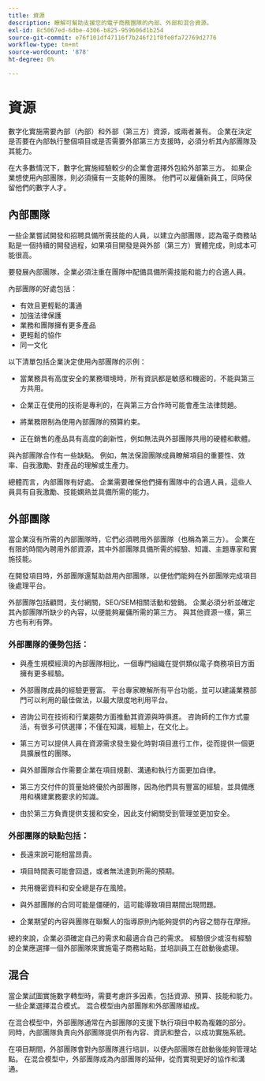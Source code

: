 ```yaml
---
title: 資源
description: 瞭解可幫助支援您的電子商務團隊的內部、外部和混合資源。
exl-id: 8c5067ed-6dbe-4306-b825-959606d1b254
source-git-commit: e76f101df47116f7b246f21f0fe0fa72769d2776
workflow-type: tm+mt
source-wordcount: '878'
ht-degree: 0%

---
```


# 資源

數字化實施需要內部（內部）和外部（第三方）資源，或兩者兼有。 企業在決定是否要在內部執行整個項目或是否需要外部第三方支援時，必須分析其內部團隊及其能力。

在大多數情況下，數字化實施經驗較少的企業會選擇外包給外部第三方。 如果企業想使用內部團隊，則必須擁有一支能幹的團隊。 他們可以雇傭新員工，同時保留他們的數字人才。

## 內部團隊

一些企業嘗試開發和招聘具備所需技能的人員，以建立內部團隊，認為電子商務站點是一個持續的開發過程，如果項目開發是與外部（第三方）實體完成，則成本可能很高。

要發展內部團隊，企業必須注重在團隊中配備具備所需技能和能力的合適人員。

內部團隊的好處包括：

- 有效且更輕鬆的溝通
- 加強法律保護
- 業務和團隊擁有更多產品
- 更輕鬆的協作
- 同一文化

以下清單包括企業決定使用內部團隊的示例：

- 當業務具有高度安全的業務環境時，所有資訊都是敏感和機密的，不能與第三方共用。

- 企業正在使用的技術是專利的，在與第三方合作時可能會產生法律問題。

- 將業務限制為使用內部團隊的預算約束。

- 正在銷售的產品具有高度的創新性，例如無法與外部團隊共用的硬體和軟體。

與內部團隊合作有一些缺點。 例如，無法保證團隊成員瞭解項目的重要性、效率、自我激勵、對產品的理解或生產力。

總體而言，內部團隊有好處。 企業需要確保他們擁有團隊中的合適人員，這些人員具有自我激勵、技能嫻熟並具備所需的能力。

## 外部團隊

當企業沒有所需的內部團隊時，它們必須聘用外部團隊（也稱為第三方）。 企業在有限的時間內聘用外部資源，其中外部團隊具備所需的經驗、知識、主題專家和實施技能。

在開發項目時，外部團隊還幫助啟用內部團隊，以便他們能夠在外部團隊完成項目後處理平台。

外部團隊包括顧問，支付網關，SEO/SEM相關活動和營銷。 企業必須分析並確定其內部團隊所缺少的內容，以便能夠雇傭所需的第三方。 與其他資源一樣，第三方也有利有弊。

### 外部團隊的優勢包括：

- 與產生規模經濟的內部團隊相比，一個專門組織在提供類似電子商務項目方面擁有更多經驗。

- 外部團隊成員的經驗更豐富。 平台專家瞭解所有平台功能，並可以建議業務部門可以利用的最佳做法，以最大限度地利用平台。

- 咨詢公司在技術和行業趨勢方面推動其資源與時俱進。 咨詢師的工作方式靈活，有很多可供選擇；不僅在知識，經驗上，在文化上。

- 第三方可以提供人員在資源需求發生變化時對項目進行工作，從而提供一個更具擴展性的團隊。

- 與外部團隊合作需要企業在項目規劃、溝通和執行方面更加自律。

- 第三方交付件的質量始終優於內部團隊，因為他們具有豐富的經驗，並具備應用和構建業務要求的知識。

- 由於第三方負責提供支援和安全，因此支付網關受到管理並更加安全。

### 外部團隊的缺點包括：

- 長遠來說可能相當昂貴。

- 項目時間表可能會回退，或者無法達到所需的預期。

- 共用機密資料和安全總是存在風險。

- 與外部團隊的合同可能是僵硬的，這可能導致項目期間出現問題。

- 企業期望的內容與團隊在聯繫人的指導原則內能夠提供的內容之間存在摩擦。

總的來說，企業必須確定自己的需求和最適合自己的需求。 經驗很少或沒有經驗的企業應選擇一個外部團隊來實施電子商務站點，並培訓員工在啟動後處理。

## 混合

當企業試圖實施數字轉型時，需要考慮許多因素，包括資源、預算、技能和能力。 一些企業選擇混合模式。 混合模型由內部團隊和外部團隊組成。

在混合模型中，外部團隊通常在內部團隊的支援下執行項目中較為複雜的部分。 同時，內部團隊負責向外部團隊提供所有內容、資訊和整合，以成功實施系統。

在項目期間，外部團隊會對內部團隊進行培訓，以便內部團隊在啟動後能夠管理站點。 在混合模型中，外部團隊成為內部團隊的延伸，從而實現更好的協作和溝通。
